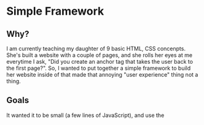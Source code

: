 # Simple Framework

## Why?
I am currently teaching my daughter of 9 basic HTML, CSS concenpts. She's built a website with a couple of pages, and she rolls her eyes at me everytime I ask, "Did you create an anchor tag that takes the user back to the first page?". So, I wanted to put together a simple framework to build her website inside of that made that annoying "user experience" thing not a thing.


## Goals
It wanted it to be small (a few lines of JavaScript), and use the <template> tag in which to build "pages".

## Installation
Pretty simple (use the index.html file as a template).

Include the `simple-framework.js` file at the bottom of your `index.html` file:

`<script src='simple-framework.js'></script>`

All the "pages" should be straight-up HTML inside of a `<template>` tag. The id and data-title tags are required, although currently there is no error checking to force this; it just won't work.
  
* `id`: the name of the page, all lower case
* `data-title`: the friendly name of the page (can have spaces and normal casing)
  
  For example:
  ```
  <template id="home" data-title="Home Page">
    <h1>Welcome to my page!</h1>
    <p>more stuff here</p>
  </template>
  ```
  The framework will use the id to build the navigation, and to navigate said navigation.
  
## To Do

I want to expand the framework so the navigation uses a "slug" to figure out which template to show, so pages can be linked or bookmarked. Additionally, I'd like to abstract each anchor tag in the navigation so that the user doesn't have to use `semantic-ui` as the CSS library (which is the current state as of this writing).

## Caveat/plea

This was thrown together in a short time as a cute little side project. Caveat emptor -- or caveat usor.
